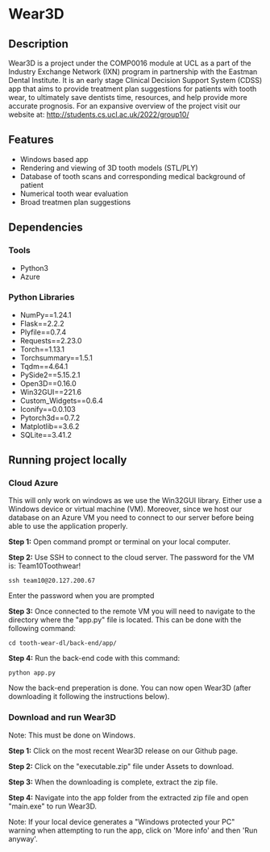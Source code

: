 # Wear3D
## Description

Wear3D is a project under the COMP0016 module at UCL as a part of the Industry Exchange Network (IXN) program in partnership with the Eastman Dental Institute. It is an early stage Clinical Decision Support System (CDSS) app that aims to provide treatment plan suggestions for patients with tooth wear, to ultimately save dentists time, resources, and help provide more accurate prognosis. For an expansive overview of the project visit our website at: http://students.cs.ucl.ac.uk/2022/group10/

## Features

* Windows based app
* Rendering and viewing of 3D tooth models (STL/PLY)
* Database of tooth scans and corresponding medical background of patient
* Numerical tooth wear evaluation
* Broad treatmen plan suggestions

## Dependencies

### Tools
* Python3
* Azure


### Python Libraries
* NumPy==1.24.1
* Flask==2.2.2
* Plyfile==0.7.4
* Requests==2.23.0
* Torch==1.13.1
* Torchsummary==1.5.1
* Tqdm==4.64.1
* PySide2==5.15.2.1
* Open3D==0.16.0
* Win32GUI==221.6
* Custom_Widgets==0.6.4
* Iconify==0.0.103
* Pytorch3d==0.7.2
* Matplotlib==3.6.2
* SQLite==3.41.2

## Running project locally

### Cloud Azure
This will only work on windows as we use the Win32GUI library. Either use a Windows device or virtual machine (VM). Moreover, since we host our database on an Azure VM you need to connect to our server before being able to use the application properly.

**Step 1:** Open command prompt or terminal on your local computer. <br />

**Step 2:** Use SSH to connect to the cloud server. The password for the VM is: Team10Toothwear!<br />

    ssh team10@20.127.200.67
  Enter the password when you are prompted<br />
  
**Step 3:** Once connected to the remote VM you will need to navigate to the directory where the "app.py" file is located. This can be done with the following command:<br />

    cd tooth-wear-dl/back-end/app/
    
**Step 4:** Run the back-end code with this command:<br />

    python app.py
  
Now the back-end preperation is done. You can now open Wear3D (after downloading it following the instructions below).
 
### Download and run Wear3D
Note: This must be done on Windows.<br />

   **Step 1:** Click on the most recent Wear3D release on our Github page.<br />

   **Step 2:** Click on the "executable.zip" file under Assets to download.<br />

   **Step 3:** When the downloading is complete, extract the zip file.<br />

   **Step 4:** Navigate into the app folder from the extracted zip file and open "main.exe" to run Wear3D.<br />

Note: If your local device generates a "Windows protected your PC" warning when attempting to run the app, click on 'More info' and then 'Run anyway'.
